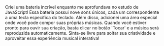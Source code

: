 Criei uma bateria incrível enquanto me aprofundava no estudo de JavaScript! Essa bateria possui nove sons únicos, cada um correspondente a uma tecla específica do teclado. Além disso, adicionei uma área especial onde você pode compor suas próprias músicas. Quando você estiver pronto para ouvir sua criação, basta clicar no botão 'Tocar' e a música será reproduzida automaticamente. Sinta-se livre para soltar sua criatividade e aproveitar essa experiência musical interativa!